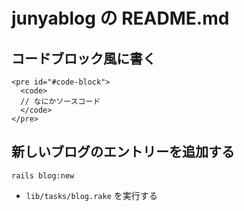 # junyablog の README.md

## コードブロック風に書く
```
<pre id="#code-block">
  <code>
  // なにかソースコード
  </code>
</pre>
```

## 新しいブログのエントリーを追加する
```
rails blog:new
```

* `lib/tasks/blog.rake` を実行する